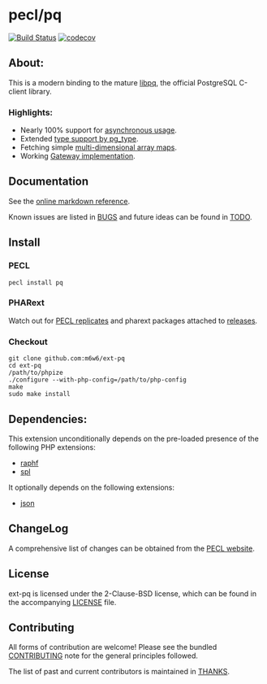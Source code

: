 # pecl/pq

[![Build Status](https://github.com/m6w6/ext-pq/workflows/ci/badge.svg?branch=master)](https://github.com/m6w6/ext-pq/actions?query=branch%3Amaster+workflow%3Aci)
[![codecov](https://codecov.io/gh/m6w6/ext-pq/branch/master/graph/badge.svg?token=Nku9tz8EMj)](https://codecov.io/gh/m6w6/ext-pq)

## About:

This is a modern binding to the mature [libpq](http://www.postgresql.org/docs/current/static/libpq.html), the official PostgreSQL C-client library.

### Highlights:

* Nearly 100% support for [asynchronous usage](https://mdref.m6w6.name/pq/Connection/:%20Asynchronous%20Usage).
* Extended [type support by pg_type](https://mdref.m6w6.name/pq/Types/:%20Overview).
* Fetching simple [multi-dimensional array maps](https://mdref.m6w6.name/pq/Result/map).
* Working [Gateway implementation](https://github.com/m6w6/pq-gateway).

## Documentation

See the [online markdown reference](https://mdref.m6w6.name/pq).

Known issues are listed in [BUGS](./BUGS) and future ideas can be found in [TODO](./TODO).

## Install

### PECL

	pecl install pq

### PHARext

Watch out for [PECL replicates](https://replicator.pharext.org?pq)
and pharext packages attached to [releases](https://github.com/m6w6/ext-pq/releases).

### Checkout

	git clone github.com:m6w6/ext-pq
	cd ext-pq
	/path/to/phpize
	./configure --with-php-config=/path/to/php-config
	make
	sudo make install

## Dependencies:

This extension unconditionally depends on the pre-loaded presence of the following PHP extensions:

- [raphf](http://pecl.php.net/package/raphf)
- [spl](http://php.net/spl)

It optionally depends on the following extensions:

* [json](http://php.net/json)

## ChangeLog

A comprehensive list of changes can be obtained from the
[PECL website](https://pecl.php.net/package-changelog.php?package=pq).

## License

ext-pq is licensed under the 2-Clause-BSD license, which can be found in
the accompanying [LICENSE](./LICENSE) file.

## Contributing

All forms of contribution are welcome! Please see the bundled
[CONTRIBUTING](./CONTRIBUTING.md) note for the general principles followed.

The list of past and current contributors is maintained in [THANKS](./THANKS).

